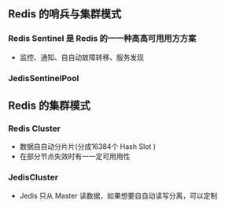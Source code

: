 
## Redis 的哨兵与集群模式
 
 ### Redis Sentinel 是 Redis 的⼀一种⾼高可⽤用⽅方案
 - 监控、通知、⾃自动故障转移、服务发现

 ### JedisSentinelPool

 ## Redis 的集群模式

### Redis Cluster
 - 数据⾃自动分⽚片(分成16384个 Hash Slot )
 - 在部分节点失效时有⼀一定可⽤用性

### JedisCluster
- Jedis 只从 Master 读数据，如果想要⾃自动读写分离，可以定制